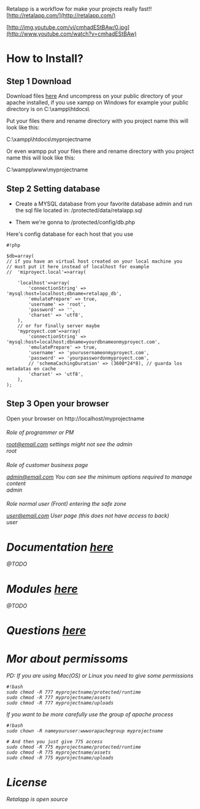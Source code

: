 Retalapp is a workflow for make your projects really fast!!
[http://retalapp.com/](http://retalapp.com/)

[http://img.youtube.com/vi/cmhadEStBAw/0.jpg](http://www.youtube.com/watch?v=cmhadEStBAw)

# How to Install? #

## Step 1 Download ##
Download files [here](http://retalapp.com/uploads/retalapp.zip)
And uncompress on your public directory of your apache installed, if you use xampp on Windows for example your public directory is on C:\\xampp\htdocs\

Put your files there and rename directory with you project name this will look like this:

C:\\xampp\htdocs\myprojectname

Or even wampp
put your files there and rename directory with you project name this will look like this:

C:\\wampp\www\myprojectname


## Step 2 Setting database ##
- Create a MYSQL database from your favorite database admin and run the sql file located in:
/protected/data/retalapp.sql 

- Them we're gonna to 
/protected/config/db.php

Here's config database for each host that you use
```
#!php

$db=array(
// if you have an virtual host created on your local machine you
// must put it here instead of localhost for example
// 	'miproyect.local'=>array(
	
    'localhost'=>array(
        'connectionString' => 'mysql:host=localhost;dbname=retalapp_db',
        'emulatePrepare' => true,
        'username' => 'root',
        'password' => '',
        'charset' => 'utf8',
    ),
    // or for finally server maybe
    'myproyect.com'=>array(
        'connectionString' => 'mysql:host=localhost;dbname=yourdbnameonmyproyect.com',
        'emulatePrepare' => true,
        'username' => 'yourusernameonmyproyect.com',
        'password' => 'yourpasswordonmyproyect.com',
        // 'schemaCachingDuration' => (3600*24*8), // guarda los metadatas en cache
        'charset' => 'utf8',
    ),
);

```


## Step 3 Open your browser ##
Open your browser on http://localhost/myprojectname 


<h6> Role of programmer or PM

root@email.com <em style = "text-muted"> settings might not see the admin <br> 
root <br> 

<h6> Role of customer business page

admin@email.com <em style = "text-muted"> You can see the minimum options required to manage content <br> 
admin <br> 

<h6> Role normal user (Front) entering the safe zone

user@email.com <em style = "text-muted"> User page (this does not have access to back) <br> 
user <br>

# Documentation [here](http://retalapp.com/doc) #
@TODO

# Modules [here](http://retalapp.com/modules) #
@TODO

# Questions [here](https://stackoverflow.com/questions) #

# Mor about permissoms #


PD: If you are using Mac(OS) or Linux you need to give some permissions
```
#!bash
sudo chmod -R 777 myprojectname/protected/runtime 
sudo chmod -R 777 myprojectname/assets
sudo chmod -R 777 myprojectname/uploads
```


If you want to be more carefully use the group of apache process
```
#!bash
sudo chown -R nameyouruser:wwworapachegroup myprojectname

# And then you just give 775 access 
sudo chmod -R 775 myprojectname/protected/runtime 
sudo chmod -R 775 myprojectname/assets
sudo chmod -R 775 myprojectname/uploads
```


# License #
Retalapp is open source
